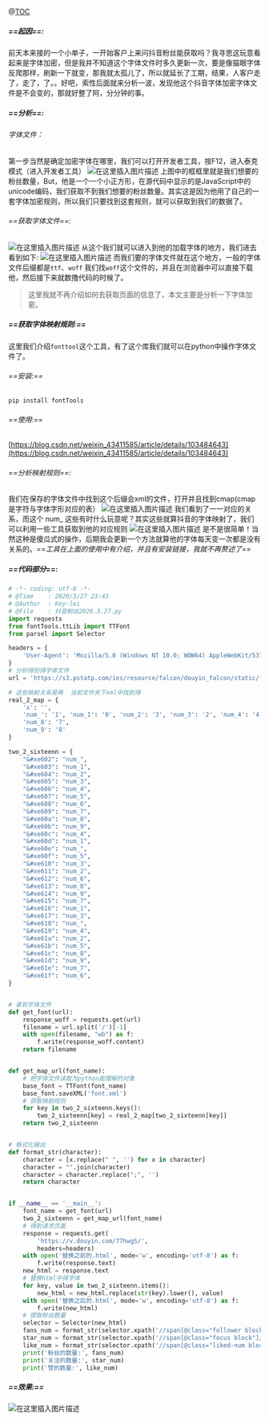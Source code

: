 @[TOC](抖音)
##### ==起因==:
前天本来接的一个小单子，一开始客户上来问抖音粉丝能获取吗？我寻思这玩意看起来是字体加密，但是我并不知道这个字体文件时多久更新一次，要是像猫眼字体反爬那样，刷新一下就变，那我就太孤儿了，所以就延长了工期，结果，人客户走了，走了，了。。好吧，索性后面就来分析一波，发现他这个抖音字体加密字体文件是不会变的，那就好整了阿，分分钟的事。
##### ==分析==:
###### 字体文件：
第一步当然是确定加密字体在哪里，我们可以打开开发者工具，按F12，进入泰克模式（进入开发者工具）
![在这里插入图片描述](https://img-blog.csdnimg.cn/20200328102622786.png?x-oss-process=image/watermark,type_ZmFuZ3poZW5naGVpdGk,shadow_10,text_aHR0cHM6Ly9ibG9nLmNzZG4ubmV0L3dlaXhpbl80NDk4NDYyNw==,size_16,color_FFFFFF,t_70)
上图中的框框里就是我们想要的粉丝数量，But，他是一个一个小正方形，在源代码中显示的是JavaScript中的unicode编码，我们获取不到我们想要的粉丝数量。其实这是因为他用了自己的一套字体加密规则，所以我们只要找到这套规则，就可以获取到我们的数据了。
###### ==获取字体文件==:
![在这里插入图片描述](https://img-blog.csdnimg.cn/20200328102929205.png?x-oss-process=image/watermark,type_ZmFuZ3poZW5naGVpdGk,shadow_10,text_aHR0cHM6Ly9ibG9nLmNzZG4ubmV0L3dlaXhpbl80NDk4NDYyNw==,size_16,color_FFFFFF,t_70)
从这个我们就可以进入到他的加载字体的地方，我们进去看到如下:
![在这里插入图片描述](https://img-blog.csdnimg.cn/20200328103023219.png?x-oss-process=image/watermark,type_ZmFuZ3poZW5naGVpdGk,shadow_10,text_aHR0cHM6Ly9ibG9nLmNzZG4ubmV0L3dlaXhpbl80NDk4NDYyNw==,size_16,color_FFFFFF,t_70)
而我们要的字体文件就在这个地方，一般的字体文件后缀都是```ttf```、```woff```
我们找```woff```这个文件的，并且在浏览器中可以直接下载他，然后接下来就数撸代码的时候了。

> 这里我就不再介绍如何去获取页面的信息了，本文主要是分析一下字体加密。
##### ==获取字体映射规则:==
这里我们介绍```fonttool```这个工具，有了这个库我们就可以在python中操作字体文件了。
###### ==安装:== 
```pip install fontTools```
###### ==使用:== 
[https://blog.csdn.net/weixin_43411585/article/details/103484643](https://blog.csdn.net/weixin_43411585/article/details/103484643)

###### ==分析映射规则==:
我们在保存的字体文件中找到这个后缀会xml的文件，打开并且找到cmap(cmap 是字符与字体字形对应的表）
![在这里插入图片描述](https://img-blog.csdnimg.cn/20200328103848521.png?x-oss-process=image/watermark,type_ZmFuZ3poZW5naGVpdGk,shadow_10,text_aHR0cHM6Ly9ibG9nLmNzZG4ubmV0L3dlaXhpbl80NDk4NDYyNw==,size_16,color_FFFFFF,t_70)
我们看到了一一对应的关系，而这个 num_ 这些有时什么玩意呢？其实这些就算抖音的字体映射了，我们可以利用一些工具获取到他的对应规则
![在这里插入图片描述](https://img-blog.csdnimg.cn/20200328104144660.png?x-oss-process=image/watermark,type_ZmFuZ3poZW5naGVpdGk,shadow_10,text_aHR0cHM6Ly9ibG9nLmNzZG4ubmV0L3dlaXhpbl80NDk4NDYyNw==,size_16,color_FFFFFF,t_70)
是不是很简单！当然这种是傻瓜式的操作，后期我会更新一个方法就算他的字体每天变一次都是没有关系的。==*工具在上面的使用中有介绍，并且有安装链接，我就不再赘述了*==
##### ==代码部分==:
```python
# -*- coding: utf-8 -*-
# @Time    : 2020/3/27 23:43
# @Author  : Key-lei
# @File    : 抖音粉丝2020.3.27.py
import requests
from fontTools.ttLib import TTFont
from parsel import Selector

headers = {
    'User-Agent': 'Mozilla/5.0 (Windows NT 10.0; WOW64) AppleWebKit/537.36 (KHTML, like Gecko) Chrome/79.0.3945.130 Safari/537.36'
}
# 分析得到得字体文件
url = 'https://s3.pstatp.com/ies/resource/falcon/douyin_falcon/static/font/iconfont_9eb9a50.woff'

# 这些映射关系是再  当前文件夹下xml中找到得
real_2_map = {
    'x': '',
    'num_': '1', 'num_1': '0', 'num_2': '3', 'num_3': '2', 'num_4': '4', 'num_5': '5', 'num_6': '6', 'num_7': '9',
    'num_8': '7',
    'num_9': '8'
}

two_2_sixteenn = {
    "&#xe602": "num_",
    "&#xe603": "num_1",
    "&#xe604": "num_2",
    "&#xe605": "num_3",
    "&#xe606": "num_4",
    "&#xe607": "num_5",
    "&#xe608": "num_6",
    "&#xe609": "num_7",
    "&#xe60a": "num_8",
    "&#xe60b": "num_9",
    "&#xe60c": "num_4",
    "&#xe60d": "num_1",
    "&#xe60e": "num_",
    "&#xe60f": "num_5",
    "&#xe610": "num_3",
    "&#xe611": "num_2",
    "&#xe612": "num_6",
    "&#xe613": "num_8",
    "&#xe614": "num_9",
    "&#xe615": "num_7",
    "&#xe616": "num_1",
    "&#xe617": "num_3",
    "&#xe618": "num_",
    "&#xe619": "num_4",
    "&#xe61a": "num_2",
    "&#xe61b": "num_5",
    "&#xe61c": "num_8",
    "&#xe61d": "num_9",
    "&#xe61e": "num_7",
    "&#xe61f": "num_6",
}


# 拿到字体文件
def get_font(url):
    response_woff = requests.get(url)
    filename = url.split('/')[-1]
    with open(filename, "wb") as f:
        f.write(response_woff.content)
    return filename


def get_map_url(font_name):
    # 把字体文件读取为python能理解的对象
    base_font = TTFont(font_name)
    base_font.saveXML('font.xml')
    # 获取映射规则
    for key in two_2_sixteenn.keys():
        two_2_sixteenn[key] = real_2_map[two_2_sixteenn[key]]
    return two_2_sixteenn


# 格式化输出
def format_str(character):
    character = [x.replace(" ", '') for x in character]
    character = "".join(character)
    character = character.replace(";", '')
    return character


if __name__ == '__main__':
    font_name = get_font(url)
    two_2_sixteenn = get_map_url(font_name)
    # 得到请求页面
    response = requests.get(
        'https://v.douyin.com/77hwgS/',
        headers=headers)
    with open('替换之前的.html', mode='w', encoding='utf-8') as f:
        f.write(response.text)
    new_html = response.text
    # 替换html中得字体
    for key, value in two_2_sixteenn.items():
        new_html = new_html.replace(str(key).lower(), value)
    with open('替换之后的.html', mode='w', encoding='utf-8') as f:
        f.write(new_html)
    # 提取粉丝数量
    selector = Selector(new_html)
    fans_num = format_str(selector.xpath('//span[@class="follower block"]//span[@class="num"]//text()').getall())
    star_num = format_str(selector.xpath('//span[@class="focus block"]//span[@class="num"]//text()').getall())
    like_num = format_str(selector.xpath('//span[@class="liked-num block"]//span[@class="num"]//text()').getall()
    print('粉丝的数量:', fans_num)
    print('关注的数量:', star_num)
    print('赞的数量:', like_num)

```
##### ==效果:==
![在这里插入图片描述](https://img-blog.csdnimg.cn/20200328104700722.png)

> 